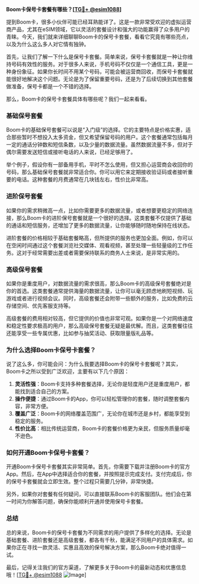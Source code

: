**Boom卡保号卡套餐有哪些？[[TG💪+ @esim1088](https://t.me/s/esim1088)]**

提到Boom卡，很多小伙伴可能已经耳熟能详了。这是一款非常受欢迎的虚拟运营商产品，尤其在eSIM领域，它以灵活的套餐设计和强大的功能赢得了众多用户的青睐。今天，我们就来详细聊聊Boom卡的保号卡套餐，看看它究竟有哪些亮点，以及为什么这么多人对它情有独钟。

首先，让我们了解一下什么是保号卡套餐。简单来说，保号卡套餐就是一种让你维持号码有效性的服务。对于很多人来说，手机号码不仅仅是一个通信工具，更是一种身份象征。如果你长时间不用某个号码，可能会被运营商回收，而保号卡套餐就能很好地解决这个问题。无论是为了保留重要号码，还是为了后续切换到其他套餐做准备，保号卡都是一个不错的选择。

那么，Boom卡的保号卡套餐具体有哪些呢？我们一起来看看。

### **基础保号套餐**
Boom卡的基础保号套餐可以说是“入门级”的选择。它的主要特点是价格实惠，适合那些暂时不想投入太多资金，但又希望保留号码的用户。这个套餐通常包括每月一定的通话分钟数和短信条数，以及少量的数据流量。虽然数据流量不多，但对于偶尔需要发送短信或接听电话的人来说，已经足够用了。

举个例子，假设你有一部备用手机，平时不怎么使用，但又担心运营商会收回你的号码，那么基础保号套餐就非常适合你。你可以用它来定期接收验证码或者接听重要的电话。这种套餐的月费通常在几块钱左右，性价比非常高。

### **进阶保号套餐**
如果你的需求稍微高一点，比如你需要更多的数据流量，或者想要更稳定的网络连接，那么Boom卡的进阶保号套餐就是一个很好的选择。这类套餐不仅提供了基础的通话和短信服务，还增加了更多的数据流量，让你能够随时随地保持在线状态。

进阶套餐的价格相较于基础套餐略高，但所提供的服务也更加全面。例如，你可以在空闲时间通过这个套餐浏览社交媒体、观看视频，甚至处理一些轻量级的工作任务。这对于经常需要出差或者需要保持联系的商务人士来说，是非常实用的。

### **高级保号套餐**
如果你是重度用户，对数据流量的需求很高，那么Boom卡的高级保号套餐绝对是你的首选。这类套餐通常提供海量的数据流量，让你可以毫无顾虑地刷短视频、玩游戏或者进行视频会议。同时，高级套餐还会附带一些额外的服务，比如免费的云存储空间、优先客服支持等。

高级套餐的费用相对较高，但它提供的价值也非常可观。如果你是一个对网络速度和稳定性要求极高的用户，那么高级保号套餐无疑是最优解。而且，这类套餐往往还能享受一些专属优惠，比如参与抽奖活动、获取限量版礼品等。

### **为什么选择Boom卡保号卡套餐？**

说了这么多，你可能会问：为什么我要选择Boom卡的保号卡套餐呢？其实，Boom卡之所以受到广泛欢迎，主要有以下几个原因：

1. **灵活性强**：Boom卡支持多种套餐选择，无论你是轻度用户还是重度用户，都能找到适合自己的方案。
2. **操作便捷**：通过Boom卡的App，你可以轻松管理你的套餐，随时调整套餐内容，非常方便。
3. **覆盖广泛**：Boom卡的网络覆盖范围广，无论你在城市还是乡村，都能享受到稳定的服务。
4. **性价比高**：相比传统运营商，Boom卡的套餐价格更为亲民，但服务质量却毫不逊色。

### **如何开通Boom卡保号卡套餐？**

开通Boom卡保号卡套餐其实非常简单。首先，你需要下载并注册Boom卡的官方App。然后，在App中选择适合你的套餐，并按照提示完成支付。支付完成后，你的保号卡套餐就会立即生效。整个过程只需要几分钟，非常快捷。

另外，如果你对套餐有任何疑问，可以直接联系Boom卡的客服团队。他们会在第一时间为你解答问题，确保你能顺利开通并使用保号卡套餐。

### **总结**

总的来说，Boom卡的保号卡套餐为不同需求的用户提供了多样化的选择。无论是基础套餐、进阶套餐还是高级套餐，都各有千秋，能满足不同用户的具体需求。如果你正在寻找一款灵活、实惠且高效的保号解决方案，那么Boom卡绝对值得一试。

最后，记得关注我们的官方渠道，了解更多关于Boom卡的最新动态和优惠信息哦！[[TG💪+ @esim1088](https://t.me/s/esim1088) ![Image](https://i.postimg.cc/4NQfJmqS/Snipaste-2025-05-13-00-14-12.png)]
